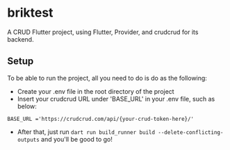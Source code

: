 # briktest

A CRUD Flutter project, using Flutter, Provider, and crudcrud for its backend.

## Setup
To be able to run the project, all you need to do is do as the following:
- Create your .env file in the root directory of the project
- Insert your crudcrud URL under 'BASE_URL' in your .env file, such as below:
```
BASE_URL ='https://crudcrud.com/api/{your-crud-token-here}/'
```
- After that, just run `dart run build_runner build --delete-conflicting-outputs` and you'll be good to go!
